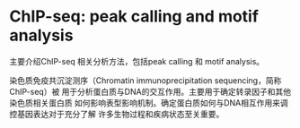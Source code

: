 # ChIP-seq: peak calling and motif analysis

主要介绍ChIP-seq 相关分析方法，包括peak calling 和 motif analysis。

染色质免疫共沉淀测序（Chromatin immunoprecipitation sequencing，简称ChIP-seq）被
    用于分析蛋白质与DNA的交互作用。主要用于确定转录因子和其他染色质相关蛋白质
    如何影响表型影响机制。确定蛋白质如何与DNA相互作用来调控基因表达对于充分了解
    许多生物过程和疾病状态至关重要。
